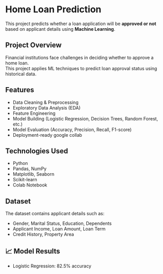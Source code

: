 # Home Loan Prediction
This project predicts whether a loan application will be **approved or not** based on applicant details using **Machine Learning**.  

## Project Overview
Financial institutions face challenges in deciding whether to approve a home loan.  
This project applies ML techniques to predict loan approval status using historical data.

## Features
- Data Cleaning & Preprocessing  
- Exploratory Data Analysis (EDA)  
- Feature Engineering  
- Model Building (Logistic Regression, Decision Trees, Random Forest, etc.)  
- Model Evaluation (Accuracy, Precision, Recall, F1-score)  
- Deployment-ready google collab

## Technologies Used
- Python 
- Pandas, NumPy
- Matplotlib, Seaborn
- Scikit-learn
- Colab Notebook

## Dataset
The dataset contains applicant details such as:  
- Gender, Marital Status, Education, Dependents  
- Applicant Income, Loan Amount, Loan Term  
- Credit History, Property Area  


## 📈 Model Results
- Logistic Regression: 82.5% accuracy  

 


